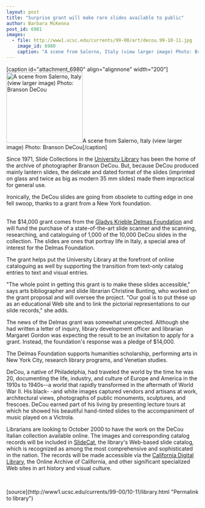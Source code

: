 ```yaml
---
layout: post
title: "Surprise grant will make rare slides available to public"
author: Barbara McKenna
post_id: 6981
images:
  - file: http://www1.ucsc.edu/currents/99-00/art/decou.99-10-11.jpg
    image_id: 6980
    caption: "A scene from Salerno, Italy (view larger image) Photo: Branson DeCou"
---
```


[caption id="attachment_6980" align="alignnone" width="200"]<a href="http://localhost/mysite/wp-content/uploads/1999/10/decou.99-10-11.jpg"><img class="size-full wp-image-6980" src="http://localhost/mysite/wp-content/uploads/1999/10/decou.99-10-11.jpg" alt="A scene from Salerno, Italy (view larger image) Photo: Branson DeCou" width="200" height="184" /></a>A scene from Salerno, Italy (view larger image) Photo: Branson DeCou[/caption]
<p>
  Since 1971, Slide Collections in the <a href="http://library.ucsc.edu/library/">University Library</a> has been the home of the archive of photographer Branson DeCou. But, because DeCou produced mainly lantern slides, the delicate and dated format of the slides (imprinted on glass and twice as big as modern 35 mm slides) made them impractical for general use.
</p>
<p>
  Ironically, the DeCou slides are going from obsolete to cutting edge in one fell swoop, thanks to a grant from a New York foundation.<br>
</p><br>
The $14,000 grant comes from the <a href="http://www.delmas.org/%20homepage.html">Gladys Krieble Delmas Foundation</a> and will fund the purchase of a state-of-the-art slide scanner and the scanning, researching, and cataloguing of 1,000 of the 10,000 DeCou slides in the collection. The slides are ones that portray life in Italy, a special area of interest for the Delmas Foundation.
<p>
  The grant helps put the University Library at the forefront of online cataloguing as well by supporting the transition from text-only catalog entries to text and visual entries.
</p>
<p>
  "The whole point in getting this grant is to make these slides accessible," says arts bibliographer and slide librarian Christine Bunting, who worked on the grant proposal and will oversee the project. "Our goal is to put these up as an educational Web site and to link the pictorial representations to our slide records," she adds.
</p>
<p>
  The news of the Delmas grant was somewhat unexpected. Although she had written a letter of inquiry, library development officer and librarian Margaret Gordon was expecting the result to be an invitation to apply for a grant. Instead, the foundation's response was a pledge of $14,000.
</p>
<p>
  The Delmas Foundation supports humanities scholarship, performing arts in New York City, research library programs, and Venetian studies.
</p>
<p>
  DeCou, a native of Philadelphia, had traveled the world by the time he was 20, documenting the life, industry, and culture of Europe and America in the 1910s to 1940s--a world that rapidly transformed in the aftermath of World War II. His black- -and white images captured vendors and artisans at work, architectural views, photographs of public monuments, sculptures, and frescoes. DeCou earned part of his living by presenting lecture tours at which he showed his beautiful hand-tinted slides to the accompaniment of music played on a Victrola.
</p>
<p>
  Librarians are looking to October 2000 to have the work on the DeCou Italian collection available online. The images and corresponding catalog records will be included in <a href="http://slides-www.ucsc.edu/slidecat/slidecat.html">SlideCat</a>, the library's Web-based slide catalog, which is recognized as among the most comprehensive and sophisticated in the nation. The records will be made accessible via the <a href="http://www.cdlib.org/">California Digital Library</a>, the Online Archive of California, and other significant specialized Web sites in art history and visual culture.
</p>
<p>
  <br>

</p>
[source](http://www1.ucsc.edu/currents/99-00/10-11/library.html "Permalink to library")
